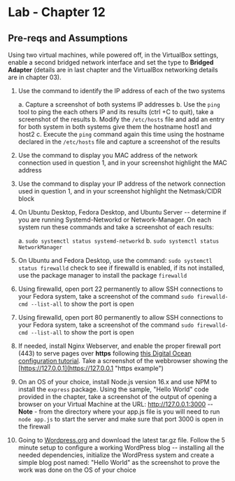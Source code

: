 # Lab - Chapter 12

## Pre-reqs and Assumptions

Using two virtual machines, while powered off, in the VirtualBox settings, enable a second bridged network interface and set the type to **Bridged Adapter** (details are in last chapter and the VirtualBox networking details are in chapter 03).

1) Use the command to identify the IP address of each of the two systems

   a. Capture a screenshot of both systems IP addresses
   b. Use the `ping` tool to ping the each others IP and its results (ctrl +C to quit), take a screenshot of the results
   b. Modify the `/etc/hosts` file and add an entry for both system in both systems give them the hostname host1 and host2
   c. Execute the `ping` command again this time using the hostname declared in the `/etc/hosts` file and capture a screenshot of the results

2) Use the command to display you MAC address of the network connection used in question 1, and in your screenshot highlight the MAC address

3) Use the command to display your IP address of the network connection used in question 1, and in your screenshot highlight the Netmask/CIDR block

4) On Ubuntu Desktop, Fedora Desktop, and Ubuntu Server -- determine if you are running Systemd-Networkd or Network-Manager. On each system run these commands and take a screenshot of each results:

   a. `sudo systemctl status systemd-networkd`
   b. `sudo systemctl status NetworkManager`

5) On Ubuntu and Fedora Desktop, use the command: `sudo systemctl status firewalld` check to see if firewalld is enabled, if its not installed, use the package manager to install the package `firewalld`

6) Using firewalld, open port 22 permanently to allow SSH connections to your Fedora system, take a screenshot of the command `sudo firewalld-cmd --list-all` to show the port is open

7) Using firewalld, open port 80 permanently to allow SSH connections to your Fedora system, take a screenshot of the command `sudo firewalld-cmd --list-all` to show the port is open

8) If needed, install Nginx Webserver, and enable the proper firewall port (443) to serve pages over **https** following [this Digital Ocean configuration tutorial](https://www.digitalocean.com/community/tutorials/how-to-create-a-self-signed-ssl-certificate-for-nginx-in-ubuntu-20-04-1 "Digital Ocean Self-signed Nginx cert config").  Take a screenshot of the webbrowser showing the [https://127.0.0.1](https://127.0.0.1 "https example")

9) On an OS of your choice, install Node.js version 16.x and use NPM to install the `express` package.  Using the sample, "Hello World" code provided in the chapter, take a screenshot of the output of opening a browser on your Virtual Machine at the URL: http://127.0.0.1:3000 -- **Note** - from the directory where your app.js file is you will need to run `node app.js` to start the server and make sure that port 3000 is open in the firewall

10) Going to [Wordpress.org](https://wordpress.org "Wordpress install") and download the latest tar.gz file.  Follow the 5 minute setup to configure a working WordPress blog -- installing all the needed dependencies, initialize the WordPress system and create a simple blog post named: "Hello World" as the screenshot to prove the work was done on the OS of your choice

